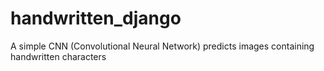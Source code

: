 # handwritten_django
A simple CNN (Convolutional Neural Network) predicts images containing handwritten characters
